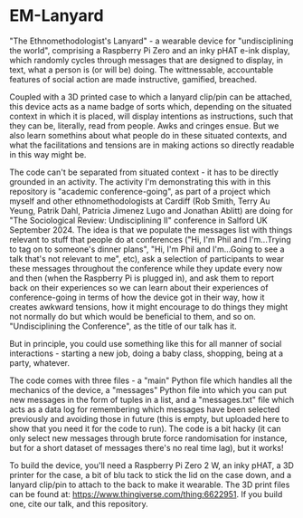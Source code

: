 # EM-Lanyard
"The Ethnomethodologist's Lanyard" - a wearable device for "undisciplining the world", comprising a Raspberry Pi Zero and an inky pHAT e-ink display, which randomly cycles through messages that are designed to display, in text, what a person is (or will be) doing. The wittnessable, accountable features of social action are made instructive, gamified, breached.

Coupled with a 3D printed case to which a lanyard clip/pin can be attached, this device acts as a name badge of sorts which, depending on the situated context in which it is placed, will display intentions as instructions, such that they can be, literally, read from people. Awks and cringes ensue. But we also learn somethins about what people do in these situated contexts, and what the facilitations and tensions are in making actions so directly readable in this way might be.

The code can't be separated from situated context - it has to be directly grounded in an activity. The activity I'm demonstrating this with in this repository is "academic conference-going", as part of a project which myself and other ethnomethodologists at Cardiff (Rob Smith, Terry Au Yeung, Patrik Dahl, Patricia Jimenez Lugo and Jonathan Ablitt) are doing for "The Sociological Review: Undisciplining II" conference in Salford UK September 2024. The idea is that we populate the messages list with things relevant to stuff that people do at conferences ("Hi, I'm Phil and I'm...Trying to tag on to someone's dinner plans", "Hi, I'm Phil and I'm...Going to see a talk that's not relevant to me", etc), ask a selection of participants to wear these messages throughout the conference while they update every now and then (when the Raspberry Pi is plugged in), and ask them to report back on their experiences so we can learn about their experiences of conference-going in terms of how the device got in their way, how it creates awkward tensions, how it might encourage to do things they might not normally do but which would be beneficial to them, and so on. "Undisciplining the Conference", as the title of our talk has it.

But in principle, you could use something like this for all manner of social interactions - starting a new job, doing a baby class, shopping, being at a party, whatever.

The code comes with three files - a "main" Python file which handles all the mechanics of the device, a "messages" Python file into which you can put new messages in the form of tuples in a list, and a "messages.txt" file which acts as a data log for remembering which messages have been selected previously and avoiding those in future (this is empty, but uploaded here to show that you need it for the code to run). The code is a bit hacky (it can only select new messages through brute force randomisation for instance, but for a short dataset of messages there's no real time lag), but it works!

To build the device, you'll need a Raspberry Pi Zero 2 W, an inky pHAT, a 3D printer for the case, a bit of blu tack to stick the lid on the case down, and a lanyard clip/pin to attach to the back to make it wearable. The 3D print files can be found at: https://www.thingiverse.com/thing:6622951. If you build one, cite our talk, and this repository.
